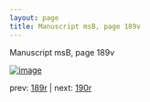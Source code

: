 ```yaml
---
layout: page
title: Manuscript msB, page 189v
---
```


Manuscript msB, page 189v

[![image](http://www.homermultitext.org/iipsrv?OBJ=IIP,1.0&FIF=/project/homer/pyramidal/deepzoom/hmt/vbbifolio/v1/vb_189v_190r.tif&WID=100&CVT=JPEG)](http://www.homermultitext.org/ict2/?urn=urn:cite2:hmt:vbbifolio.v1:vb_189v_190r)

prev:  [189r](../189r) | next:  [190r](../190r)

